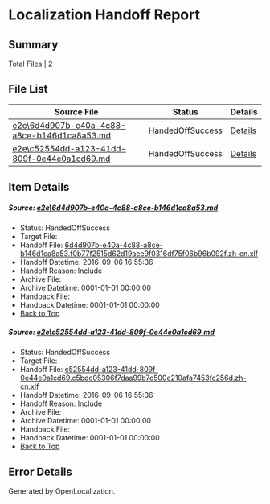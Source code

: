 # <a name='report-top'></a> Localization Handoff Report

## Summary
 Total Files | 2

## File List
 Source File | Status | Details 
 ----------- | ------ | ------- 
 [e2e\6d4d907b-e40a-4c88-a8ce-b146d1ca8a53.md](https://github.com/OpenLocalizationTestOrg/ol-test0/blob/6b3603e82239ac12c85bdadfaa7adc8915d020d4/e2e/6d4d907b-e40a-4c88-a8ce-b146d1ca8a53.md) | HandedOffSuccess | [Details](#09726b210cdd671638d530658c3adb654ed89b242)
 [e2e\c52554dd-a123-41dd-809f-0e44e0a1cd69.md](https://github.com/OpenLocalizationTestOrg/ol-test0/blob/6b3603e82239ac12c85bdadfaa7adc8915d020d4/e2e/c52554dd-a123-41dd-809f-0e44e0a1cd69.md) | HandedOffSuccess | [Details](#2950c568417c89219f6c0668c9f57ac290b692b24)

## Item Details
##### <a name='09726b210cdd671638d530658c3adb654ed89b242'></a> Source: [e2e\6d4d907b-e40a-4c88-a8ce-b146d1ca8a53.md](https://github.com/OpenLocalizationTestOrg/ol-test0/blob/6b3603e82239ac12c85bdadfaa7adc8915d020d4/e2e/6d4d907b-e40a-4c88-a8ce-b146d1ca8a53.md)
* Status: HandedOffSuccess
* Target File: 
* Handoff File: [6d4d907b-e40a-4c88-a8ce-b146d1ca8a53.f0b77f2515d62d19aee9f0316df75f06b96b092f.zh-cn.xlf](https://github.com/OpenLocalizationTestOrg/ol-test0-handoff/blob/6c19d5a09907c8bdee2d75d17a95a3bcfcbfe7f5/ol-handoff/OpenLocalizationTestOrg/ol-test0-zhcn/ci/ht/6d4d907b-e40a-4c88-a8ce-b146d1ca8a53.f0b77f2515d62d19aee9f0316df75f06b96b092f.zh-cn.xlf)
* Handoff Datetime: 2016-09-06 16:55:36
* Handoff Reason: Include
* Archive File: 
* Archive Datetime: 0001-01-01 00:00:00
* Handback File: 
* Handback Datetime: 0001-01-01 00:00:00
* [Back to Top](#report-top)

##### <a name='2950c568417c89219f6c0668c9f57ac290b692b24'></a> Source: [e2e\c52554dd-a123-41dd-809f-0e44e0a1cd69.md](https://github.com/OpenLocalizationTestOrg/ol-test0/blob/6b3603e82239ac12c85bdadfaa7adc8915d020d4/e2e/c52554dd-a123-41dd-809f-0e44e0a1cd69.md)
* Status: HandedOffSuccess
* Target File: 
* Handoff File: [c52554dd-a123-41dd-809f-0e44e0a1cd69.c5bdc05306f7daa99b7e500e210afa7453fc256d.zh-cn.xlf](https://github.com/OpenLocalizationTestOrg/ol-test0-handoff/blob/6c19d5a09907c8bdee2d75d17a95a3bcfcbfe7f5/ol-handoff/OpenLocalizationTestOrg/ol-test0-zhcn/ci/ht/c52554dd-a123-41dd-809f-0e44e0a1cd69.c5bdc05306f7daa99b7e500e210afa7453fc256d.zh-cn.xlf)
* Handoff Datetime: 2016-09-06 16:55:36
* Handoff Reason: Include
* Archive File: 
* Archive Datetime: 0001-01-01 00:00:00
* Handback File: 
* Handback Datetime: 0001-01-01 00:00:00
* [Back to Top](#report-top)


## Error Details

Generated by OpenLocalization.
